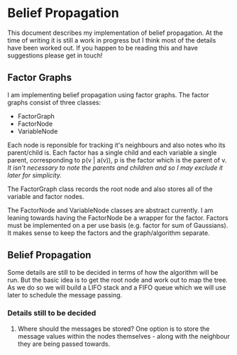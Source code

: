 # Belief Propagation

This document describes my implementation of belief propagation. At the time of writing it is still a work in progress but I think most of the details have been worked out. If you happen to be reading this and have suggestions please get in touch!

## Factor Graphs

I am implementing belief propagation using factor graphs. The factor graphs consist of three classes:

- FactorGraph
- FactorNode
- VariableNode

Each node is reponsible for tracking it's neighbours and also notes who its parent/child is. Each factor has a single child and each variable a single parent, corresponding to p(v | a(v)), p is the factor which is the parent of v.
_It isn't necessary to note the parents and children and so I may exclude it later for simplicity._

The FactorGraph class records the root node and also stores all of the variable and factor nodes.

The FactorNode and VariableNode classes are abstract currently. I am leaning towards having the FactorNode be a wrapper for the factor. Factors must be implemented on a per use basis (e.g. factor for sum of Gaussians). It makes sense to keep the factors and the graph/algorithm separate.

## Belief Propagation

Some details are still to be decided in terms of how the algorithm will be run. But the basic idea is to get the root node and work out to map the tree. As we do so we will build a LIFO stack and a FIFO queue which we will use later to schedule the message passing.

### Details still to be decided

1. Where should the messages be stored? One option is to store the message values within the nodes themselves - along with the neighbour they are being passed towards.
